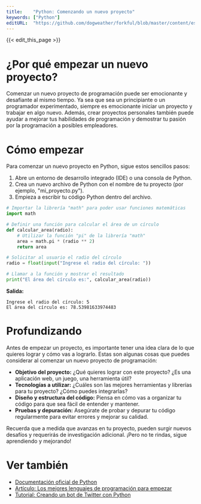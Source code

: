 ```yaml
---
title:    "Python: Comenzando un nuevo proyecto"
keywords: ["Python"]
editURL:  "https://github.com/dogweather/forkful/blob/master/content/es/python/starting-a-new-project.md"
---
```


{{< edit_this_page >}}

# ¿Por qué empezar un nuevo proyecto?

Comenzar un nuevo proyecto de programación puede ser emocionante y desafiante al mismo tiempo. Ya sea que sea un principiante o un programador experimentado, siempre es emocionante iniciar un proyecto y trabajar en algo nuevo. Además, crear proyectos personales también puede ayudar a mejorar tus habilidades de programación y demostrar tu pasión por la programación a posibles empleadores.

# Cómo empezar

Para comenzar un nuevo proyecto en Python, sigue estos sencillos pasos:

1. Abre un entorno de desarrollo integrado (IDE) o una consola de Python.
2. Crea un nuevo archivo de Python con el nombre de tu proyecto (por ejemplo, "mi_proyecto.py").
3. Empieza a escribir tu código Python dentro del archivo.

```Python
# Importar la librería "math" para poder usar funciones matemáticas
import math

# Definir una función para calcular el área de un círculo
def calcular_area(radio):
    # Utilizar la función "pi" de la librería "math"
    area = math.pi * (radio ** 2)
    return area

# Solicitar al usuario el radio del círculo
radio = float(input("Ingrese el radio del círculo: "))

# Llamar a la función y mostrar el resultado
print("El área del círculo es:", calcular_area(radio))
```

**Salida:**
```
Ingrese el radio del círculo: 5
El área del círculo es: 78.53981633974483
```

# Profundizando

Antes de empezar un proyecto, es importante tener una idea clara de lo que quieres lograr y cómo vas a lograrlo. Estas son algunas cosas que puedes considerar al comenzar un nuevo proyecto de programación:

- **Objetivo del proyecto:** ¿Qué quieres lograr con este proyecto? ¿Es una aplicación web, un juego, una herramienta útil?
- **Tecnologías a utilizar:** ¿Cuáles son las mejores herramientas y librerías para tu proyecto? ¿Cómo puedes integrarlas?
- **Diseño y estructura del código:** Piensa en cómo vas a organizar tu código para que sea fácil de entender y mantener.
- **Pruebas y depuración:** Asegúrate de probar y depurar tu código regularmente para evitar errores y mejorar su calidad.

Recuerda que a medida que avanzas en tu proyecto, pueden surgir nuevos desafíos y requerirás de investigación adicional. ¡Pero no te rindas, sigue aprendiendo y mejorando!

# Ver también
- [Documentación oficial de Python](https://www.python.org/doc/)
- [Artículo: Los mejores lenguajes de programación para empezar](https://www.lifeder.com/mejores-lenguajes-de-programacion-para-empezar/)
- [Tutorial: Creando un bot de Twitter con Python](https://www.linuxadictos.com/tutorial-creando-un-bot-con-python-para-twitter.html)